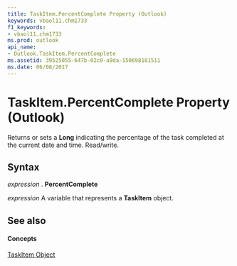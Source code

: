 ```yaml
---
title: TaskItem.PercentComplete Property (Outlook)
keywords: vbaol11.chm1733
f1_keywords:
- vbaol11.chm1733
ms.prod: outlook
api_name:
- Outlook.TaskItem.PercentComplete
ms.assetid: 39525055-647b-02c0-a9da-150698181511
ms.date: 06/08/2017
---
```



# TaskItem.PercentComplete Property (Outlook)

Returns or sets a  **Long** indicating the percentage of the task completed at the current date and time. Read/write.


## Syntax

 _expression_ . **PercentComplete**

 _expression_ A variable that represents a **TaskItem** object.


## See also


#### Concepts


[TaskItem Object](Outlook.TaskItem.md)

